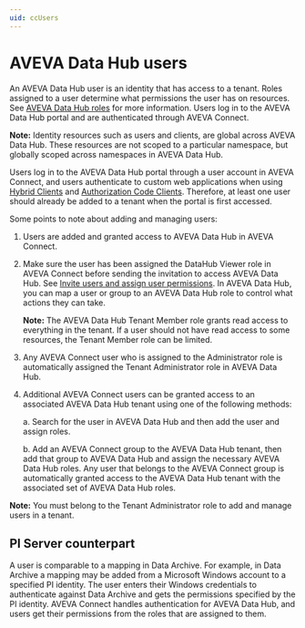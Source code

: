 ```yaml
---
uid: ccUsers
---
```


# AVEVA Data Hub users

An AVEVA Data Hub user is an identity that has access to a tenant. Roles assigned to a user determine what permissions the user has on resources. See [AVEVA Data Hub roles](xref:ccRoles) for more information. Users log in to the AVEVA Data Hub portal and are authenticated through AVEVA Connect.

**Note:** Identity resources such as users and clients, are global across AVEVA Data Hub. These resources are not scoped to a particular namespace, but globally scoped across namespaces in AVEVA Data Hub.

Users log in to the AVEVA Data Hub portal through a user account in AVEVA Connect, and users authenticate to custom web applications when using [Hybrid Clients](xref:ccClients#hybrid-client) and [Authorization Code Clients](xref:ccClients#authorization-code-client). Therefore, at least one user should already be added to a tenant when the portal is first accessed.

Some points to note about adding and managing users:

1. Users are added and granted access to AVEVA Data Hub in AVEVA Connect.

2. Make sure the user has been assigned the DataHub Viewer role in AVEVA Connect before sending the invitation to access AVEVA Data Hub. See [Invite users and assign user permissions](xref:invite-users). In AVEVA Data Hub, you can map a user or group to an AVEVA Data Hub role to control what actions they can take.

   **Note:** The AVEVA Data Hub Tenant Member role grants read access to everything in the tenant. If a user should not have read access to some resources, the Tenant Member role can be limited.

3. Any AVEVA Connect user who is assigned to the Administrator role is automatically assigned the Tenant Administrator role in AVEVA Data Hub.

4. Additional AVEVA Connect users can be granted access to an associated AVEVA Data Hub tenant using one of the following methods:

   a. Search for the user in AVEVA Data Hub and then add the user and assign roles. 

   b. Add an AVEVA Connect group to the AVEVA Data Hub tenant, then add that group to AVEVA Data Hub and assign the necessary AVEVA Data Hub roles. Any user that belongs to the AVEVA Connect group is automatically granted access to the AVEVA Data Hub tenant with the associated set of AVEVA Data Hub roles.

**Note:** You must belong to the Tenant Administrator role to add and manage users in a tenant.

## <a name="users-pi-server"></a>PI Server counterpart

A user is comparable to a mapping in Data Archive. For example, in Data Archive a mapping may be added from a Microsoft Windows account to a specified PI identity. The user enters their Windows credentials to authenticate against Data Archive and gets the permissions specified by the PI identity. AVEVA Connect handles authentication for AVEVA Data Hub, and users get their permissions from the roles that are assigned to them.
